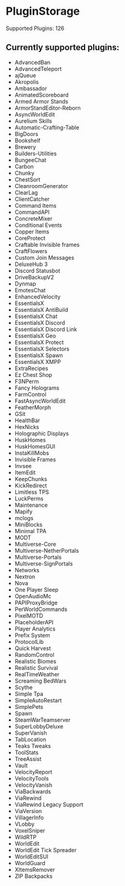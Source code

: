# PluginStorage
Supported Plugins: 126

## Currently supported plugins:

- AdvancedBan
- AdvancedTeleport
- ajQueue
- Akropolis
- Ambassador
- AnimatedScoreboard
- Armed Armor Stands
- ArmorStandEditor-Reborn
- AsyncWorldEdit
- Aurelium Skills
- Automatic-Crafting-Table
- BigDoors
- Bookshelf
- Brewery
- Builders-Utilities
- BungeeChat
- Carbon
- Chunky
- ChestSort
- CleanroomGenerator
- ClearLag
- ClientCatcher
- Command Items
- CommandAPI
- ConcreteMixer
- Conditional Events
- Copper Items
- CoreProtect
- Craftable Invisible frames
- CraftFlowers
- Custom Join Messages
- DeluxeHub 3
- Discord Statusbot
- DriveBackupV2
- Dynmap
- EmotesChat
- EnhancedVelocity
- EssentialsX
- EssentialsX AntiBuild
- EssentialsX Chat
- EssentialsX Discord
- EssentialsX Discord Link
- EssentialsX Geo
- EssentialsX Protect
- EssentialsX Selectors
- EssentialsX Spawn
- EssentialsX XMPP
- ExtraRecipes
- Ez Chest Shop
- F3NPerm
- Fancy Holograms
- FarmControl
- FastAsyncWorldEdit
- FeatherMorph
- GSit
- HealthBar
- HexNicks
- Holographic Displays
- HuskHomes
- HuskHomesGUI
- InstaKillMobs
- Invisible Frames
- Invsee
- ItemEdit
- KeepChunks
- KickRedirect
- Limitless TPS
- LuckPerms
- Maintenance
- Mapify
- mclogs
- MiniBlocks
- Minimal TPA
- MODT
- Multiverse-Core
- Multiverse-NetherPortals
- Multiverse-Portals
- Multiverse-SignPortals
- Networks
- Nextron
- Nova
- One Player Sleep
- OpenAudioMc
- PAPIProxyBridge
- PerWorldCommands
- PixelMOTD
- PlaceholderAPI
- Player Analytics
- Prefix System
- ProtocolLib
- Quick Harvest
- RandomControl
- Realistic Biomes
- Realistic Survival
- RealTimeWeather
- Screaming BedWars
- Scythe
- Simple Tpa
- SimpleAutoRestart
- SimplePets
- Spawn
- SteamWarTeamserver
- SuperLobbyDeluxe
- SuperVanish
- TabLocation
- Teaks Tweaks
- ToolStats
- TreeAssist
- Vault
- VelocityReport
- VelocityTools
- VelocityVanish
- ViaBackwards
- ViaRewind
- ViaRewind Legacy Support
- ViaVersion
- VillagerInfo
- VLobby
- VoxelSniper
- WildRTP
- WorldEdit
- WorldEdit Tick Spreader
- WorldEditSUI
- WorldGuard
- XItemsRemover
- ZIP Backpacks